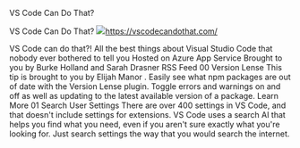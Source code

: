 VS Code Can Do That?

VS Code Can Do That?
![](../_resources/f8e9a97cd53241349ed6931d3dbb6c6b.png)https://vscodecandothat.com/

VS Code can do that?! All the best things about Visual Studio Code that nobody ever bothered to tell you Hosted on Azure App Service Brought to you by Burke Holland and Sarah Drasner RSS Feed 00 Version Lense This tip is brought to you by Elijah Manor . Easily see what npm packages are out of date with the Version Lense plugin. Toggle errors and warnings on and off as well as updating to the latest available version of a package. Learn More 01 Search User Settings There are over 400 settings in VS Code, and that doesn't include settings for extensions. VS Code uses a search AI that helps you find what you need, even if you aren't sure exactly what you're looking for. Just search settings the way that you would search the internet.